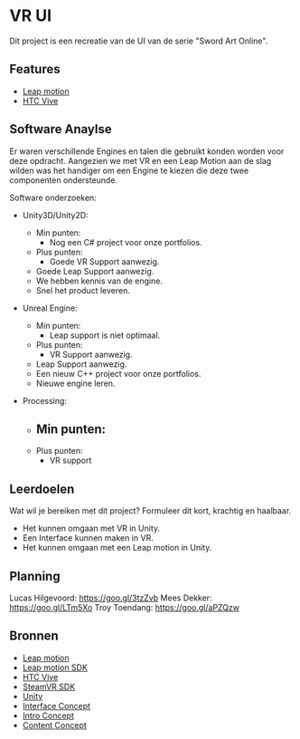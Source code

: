 # VR UI
Dit project is een recreatie van de UI van de serie "Sword Art Online".   

## Features
- [Leap motion](link)
- [HTC Vive](link)

## Software Anaylse 
Er waren verschillende Engines en talen die gebruikt konden worden voor deze opdracht. Aangezien we met VR en een Leap Motion aan de slag wilden was het handiger om een Engine te kiezen die deze twee componenten ondersteunde.

 Software onderzoeken:
- Unity3D/Unity2D:
	- Min punten:
		- Nog een C# project voor onze portfolios.
	- Plus punten:
		- Goede VR Support aanwezig.
    - Goede Leap Support aanwezig.
    - We hebben kennis van de engine.
    - Snel het product leveren.
    
- Unreal Engine:
	- Min punten:
		- Leap support is niet optimaal.
	- Plus punten:
		- VR Support aanwezig.
    - Leap Support aanwezig.
    - Een nieuw C++ project voor onze portfolios.
    - Nieuwe engine leren.
    
- Processing:
  - Min punten:
    -
  - Plus punten:
    - VR support
 

## Leerdoelen 
Wat wil je bereiken met dit project? Formuleer dit kort, krachtig en haalbaar.
- Het kunnen omgaan met VR in Unity.
- Een Interface kunnen maken in VR.
- Het kunnen omgaan met een Leap motion in Unity.

## Planning 
Lucas Hilgevoord: https://goo.gl/3tzZvb
Mees Dekker:   https://goo.gl/LTm5Xo
Troy Toendang:  https://goo.gl/aPZQzw

## Bronnen
- [Leap motion](https://www.leapmotion.com/)
- [Leap motion SDK](https://developer.leapmotion.com/unity/)
- [HTC Vive](https://www.vive.com/eu/)
- [SteamVR SDK](https://github.com/ValveSoftware/steamvr_unity_plugin/releases/tag/1.2.3)
- [Unity](https://unity3d.com/)
- [Interface Concept](https://www.youtube.com/watch?v=d70Sc0IzKm0)
- [Intro Concept](https://www.youtube.com/watch?v=EUcrAwZamls)
- [Content Concept](https://www.youtube.com/watch?v=ALGcJVFb5oo)
